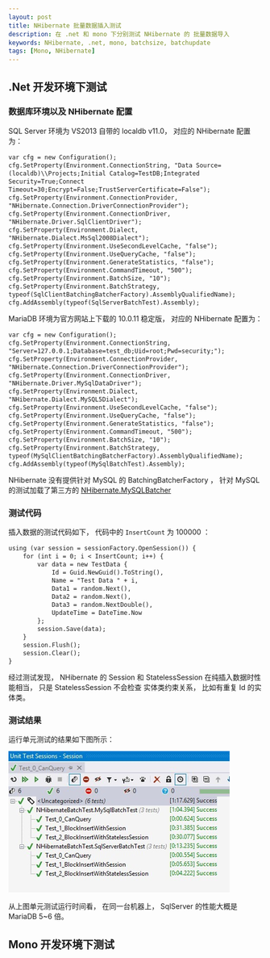 ```yaml
---
layout: post
title: NHibernate 批量数据插入测试
description: 在 .net 和 mono 下分别测试 NHibernate 的 批量数据导入 
keywords: NHibernate, .net, mono, batchsize, batchupdate
tags: [Mono, NHibernate]
---
```


## .Net 开发环境下测试

### 数据库环境以及 NHibernate 配置

SQL Server 环境为 VS2013 自带的 localdb v11.0， 对应的 NHibernate 配置为：

    var cfg = new Configuration();
    cfg.SetProperty(Environment.ConnectionString, "Data Source=(localdb)\\Projects;Initial Catalog=TestDB;Integrated Security=True;Connect Timeout=30;Encrypt=False;TrustServerCertificate=False");
    cfg.SetProperty(Environment.ConnectionProvider, "NHibernate.Connection.DriverConnectionProvider");
    cfg.SetProperty(Environment.ConnectionDriver, "NHibernate.Driver.SqlClientDriver");
    cfg.SetProperty(Environment.Dialect, "NHibernate.Dialect.MsSql2008Dialect");
    cfg.SetProperty(Environment.UseSecondLevelCache, "false");
    cfg.SetProperty(Environment.UseQueryCache, "false");
    cfg.SetProperty(Environment.GenerateStatistics, "false");
    cfg.SetProperty(Environment.CommandTimeout, "500");
    cfg.SetProperty(Environment.BatchSize, "10");
    cfg.SetProperty(Environment.BatchStrategy, typeof(SqlClientBatchingBatcherFactory).AssemblyQualifiedName);
    cfg.AddAssembly(typeof(SqlServerBatchTest).Assembly);

MariaDB 环境为官方网站上下载的 10.0.11 稳定版， 对应的 NHibernate 配置为：

    var cfg = new Configuration();
    cfg.SetProperty(Environment.ConnectionString, "Server=127.0.0.1;Database=test_db;Uid=root;Pwd=security;");
    cfg.SetProperty(Environment.ConnectionProvider, "NHibernate.Connection.DriverConnectionProvider");
    cfg.SetProperty(Environment.ConnectionDriver, "NHibernate.Driver.MySqlDataDriver");
    cfg.SetProperty(Environment.Dialect, "NHibernate.Dialect.MySQL5Dialect");
    cfg.SetProperty(Environment.UseSecondLevelCache, "false");
    cfg.SetProperty(Environment.UseQueryCache, "false");
    cfg.SetProperty(Environment.GenerateStatistics, "false");
    cfg.SetProperty(Environment.CommandTimeout, "500");
    cfg.SetProperty(Environment.BatchSize, "10");
    cfg.SetProperty(Environment.BatchStrategy, typeof(MySqlClientBatchingBatcherFactory).AssemblyQualifiedName);
    cfg.AddAssembly(typeof(MySqlBatchTest).Assembly);

<div class="alert alert-warning">
NHibernate 没有提供针对 MySQL 的 BatchingBatcherFactory ， 针对 MySQL 的测试加载了第三方的
<a href="www.nuget.org/packages/NHibernate.MySQLBatcher/" target="_blank" class="alert-link">NHibernate.MySQLBatcher</a>
</div>

### 测试代码

插入数据的测试代码如下， 代码中的 `InsertCount` 为 100000 ：

    using (var session = sessionFactory.OpenSession()) {
        for (int i = 0; i < InsertCount; i++) {
            var data = new TestData {
                Id = Guid.NewGuid().ToString(),
                Name = "Test Data " + i,
                Data1 = random.Next(),
                Data2 = random.Next(),
                Data3 = random.NextDouble(),
                UpdateTime = DateTime.Now
            };
            session.Save(data);
        }
        session.Flush();
        session.Clear();
    }

<div class="alert alert-info">
经过测试发现， NHibernate 的 Session 和 StatelessSession 在纯插入数据时性能相当， 只是 StatelessSession 不会检查
实体类约束关系， 比如有重复 Id 的实体类。
</div>

### 测试结果

运行单元测试的结果如下图所示：

![nhibernate-batch-insert-unit-test](/assets/post-images/nhibernate-batch-insert-unit-test.jpg)

从上图单元测试运行时间看， 在同一台机器上， SqlServer 的性能大概是 MariaDB 5~6 倍。

## Mono 开发环境下测试